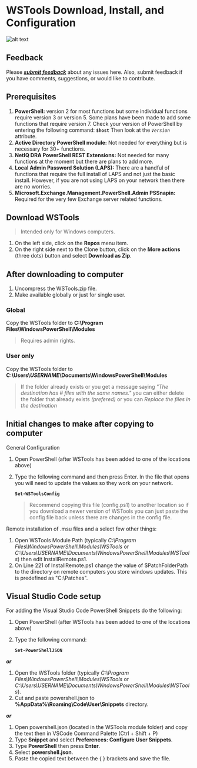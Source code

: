 # WSTools Download, Install, and Configuration

![alt text](https://static.wixstatic.com/media/5c389c_b18a4314851f4edf8f2c666e3d9b2940~mv2.jpg "WSTools PowerShell Module logo")

## Feedback

Please **_[submit feedback](https://www.wanderingstag.com/feedback "WSTools Feedback")_** about any issues here. Also, submit feedback if you have comments, suggestions, or would like to contribute.

## Prerequisites

1. **PowerShell:** version 2 for most functions but some individual functions require version 3 or version 5. Some plans have been made to add some functions that require version 7. Check your version of PowerShell by entering the following command: **`$host`**
Then look at the _`Version`_ attribute.
2. **Active Directory PowerShell module:** Not needed for everything but is necessary for 30+ functions.
3. **NetIQ DRA PowerShell REST Extensions:** Not needed for many functions at the moment but there are plans to add more.
4. **Local Admin Password Solution (LAPS):** There are a handful of functions that require the full install of LAPS and not just the basic install. However, if you are not using LAPS on your network then there are no worries.
5. **Microsoft.Exchange.Management.PowerShell.Admin PSSnapin:** Required for the very few Exchange server related functions.

## Download WSTools

> Intended only for Windows computers.

1. On the left side, click on the **Repos** menu item.
2. On the right side next to the Clone button, click on the **More actions** (three dots) button and select **Download as Zip**.

## After downloading  to computer

1. Uncompress the WSTools.zip file.
2. Make available globally or just for single user.

### Global

Copy the WSTools folder to **C:\Program Files\WindowsPowerShell\Modules**
> Requires admin rights.
  
### User only
  
Copy the WSTools folder to **C:\Users\\_USERNAME_\Documents\WindowsPowerShell\Modules**
> If the folder already exists or you get a message saying _"The destination has # files with the same names."_ you can either delete the folder that already exists *(prefered)* or you can *Replace the files in the destination*

## Initial changes to make after copying to computer

General Configuration

1. Open PowerShell (after WSTools has been added to one of the locations above)
2. Type the following command and then press Enter. In the file that opens you will need to update the values so they work on your network.

    **```Set-WSToolsConfig```**

    > Recommend copying this file (config.ps1) to another location so if you download a newer version of WSTools you can just paste the config file back unless there are changes in the config file.

Remote installation of .msu files and a select few other things:

1. Open WSTools Module Path (typically _C:\Program Files\WindowsPowerShell\Modules\WSTools_ or _C:\Users\USERNAME\Documents\WindowsPowerShell\Modules\WSTools_) then edit InstallRemote.ps1.
2. On Line 221 of InstallRemote.ps1 change the value of $PatchFolderPath to the directory on remote computers you store windows updates. This is predefined as "C:\Patches".

## Visual Studio Code setup

For adding the Visual Studio Code PowerShell Snippets do the following:

1. Open PowerShell (after WSTools has been added to one of the locations above)
2. Type the following command:

    **```Set-PowerShellJSON```**

**_or_**

1. Open the WSTools folder (typically _C:\Program Files\WindowsPowerShell\Modules\WSTools_ or _C:\Users\USERNAME\Documents\WindowsPowerShell\Modules\WSTools_).
2. Cut and paste powershell.json to **%AppData%\Roaming\Code\User\Snippets** directory.

**_or_**

1. Open powershell.json (located in the WSTools module folder) and copy the text then in VSCode Command Palette (Ctrl + Shift + P)  
2. Type **Snippet** and select **Preferences: Configure User Snippets**.
3. Type **PowerShell** then press **Enter**.
4. Select **powershell.json**.
5. Paste the copied text between the { } brackets and save the file.
